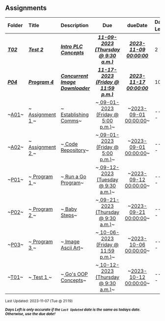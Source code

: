 ## Assignments

| Folder | Title | Description | Due | dueDate | Days Left<sup>*</sup> |
|:------|:------|:------|:-----:|:-----:|-----|
| ***<a href="https://github.com/rugbyprof/4143-PLC/tree/master/Assignments/T02">T02</a>*** | ***<a href="https://github.com/rugbyprof/4143-PLC/tree/master/Assignments/T02"> Test 2 </a>*** | ***<a href="https://github.com/rugbyprof/4143-PLC/tree/master/Assignments/T02"> Intro PLC Concepts</a>*** | ***<a href="https://github.com/rugbyprof/4143-PLC/tree/master/Assignments/T02"> 11-09-2023 (Thursday @ 9:30 a.m.)</a>*** | ***<a href="https://github.com/rugbyprof/4143-PLC/tree/master/Assignments/T02">2023-11-09 00:00:00</a>*** | 2 |
| ***<a href="https://github.com/rugbyprof/4143-PLC/tree/master/Assignments/P04">P04</a>*** | ***<a href="https://github.com/rugbyprof/4143-PLC/tree/master/Assignments/P04"> Program 4 </a>*** | ***<a href="https://github.com/rugbyprof/4143-PLC/tree/master/Assignments/P04"> Concurrent Image Downloader</a>*** | ***<a href="https://github.com/rugbyprof/4143-PLC/tree/master/Assignments/P04"> 11-17-2023 (Friday @ 11:59 p.m.)</a>*** | ***<a href="https://github.com/rugbyprof/4143-PLC/tree/master/Assignments/P04">2023-11-17 00:00:00</a>*** | 10 |
| ~<a href="https://github.com/rugbyprof/4143-PLC/tree/master/Assignments/A01">A01</a>~ | ~<a href="https://github.com/rugbyprof/4143-PLC/tree/master/Assignments/A01"> Assignment 1 </a>~ | ~<a href="https://github.com/rugbyprof/4143-PLC/tree/master/Assignments/A01"> Establishing Comms</a>~ | ~<a href="https://github.com/rugbyprof/4143-PLC/tree/master/Assignments/A01"> 09-01-2023 (Friday @ 5:00 p.m.)</a>~ | ~<a href="https://github.com/rugbyprof/4143-PLC/tree/master/Assignments/A01">2023-09-01 00:00:00</a>~ | ---- |
| ~<a href="https://github.com/rugbyprof/4143-PLC/tree/master/Assignments/A02">A02</a>~ | ~<a href="https://github.com/rugbyprof/4143-PLC/tree/master/Assignments/A02"> Assignment 2 </a>~ | ~<a href="https://github.com/rugbyprof/4143-PLC/tree/master/Assignments/A02"> Code Repository</a>~ | ~<a href="https://github.com/rugbyprof/4143-PLC/tree/master/Assignments/A02"> 09-01-2023 (Friday @ 5:00 p.m.)</a>~ | ~<a href="https://github.com/rugbyprof/4143-PLC/tree/master/Assignments/A02">2023-09-01 00:00:00</a>~ | ---- |
| ~<a href="https://github.com/rugbyprof/4143-PLC/tree/master/Assignments/P01">P01</a>~ | ~<a href="https://github.com/rugbyprof/4143-PLC/tree/master/Assignments/P01"> Program 1 </a>~ | ~<a href="https://github.com/rugbyprof/4143-PLC/tree/master/Assignments/P01"> Run a Go Program</a>~ | ~<a href="https://github.com/rugbyprof/4143-PLC/tree/master/Assignments/P01"> 09-12-2023 (Tuesday @ 9:30 a.m.)</a>~ | ~<a href="https://github.com/rugbyprof/4143-PLC/tree/master/Assignments/P01">2023-09-12 00:00:00</a>~ | ---- |
| ~<a href="https://github.com/rugbyprof/4143-PLC/tree/master/Assignments/P02">P02</a>~ | ~<a href="https://github.com/rugbyprof/4143-PLC/tree/master/Assignments/P02"> Program 2 </a>~ | ~<a href="https://github.com/rugbyprof/4143-PLC/tree/master/Assignments/P02"> Baby Steps</a>~ | ~<a href="https://github.com/rugbyprof/4143-PLC/tree/master/Assignments/P02"> 09-21-2023 (Thursday @ 9:30 a.m.)</a>~ | ~<a href="https://github.com/rugbyprof/4143-PLC/tree/master/Assignments/P02">2023-09-21 00:00:00</a>~ | ---- |
| ~<a href="https://github.com/rugbyprof/4143-PLC/tree/master/Assignments/P03">P03</a>~ | ~<a href="https://github.com/rugbyprof/4143-PLC/tree/master/Assignments/P03"> Program 3 </a>~ | ~<a href="https://github.com/rugbyprof/4143-PLC/tree/master/Assignments/P03"> Image Ascii Art</a>~ | ~<a href="https://github.com/rugbyprof/4143-PLC/tree/master/Assignments/P03"> 10-06-2023 (Friday @ 11:59 p.m.)</a>~ | ~<a href="https://github.com/rugbyprof/4143-PLC/tree/master/Assignments/P03">2023-10-06 00:00:00</a>~ | ---- |
| ~<a href="https://github.com/rugbyprof/4143-PLC/tree/master/Assignments/T01">T01</a>~ | ~<a href="https://github.com/rugbyprof/4143-PLC/tree/master/Assignments/T01"> Test 1 </a>~ | ~<a href="https://github.com/rugbyprof/4143-PLC/tree/master/Assignments/T01"> Go's OOP Concepts</a>~ | ~<a href="https://github.com/rugbyprof/4143-PLC/tree/master/Assignments/T01"> 10-12-2023 (Thursday @ 9:30 a.m.)</a>~ | ~<a href="https://github.com/rugbyprof/4143-PLC/tree/master/Assignments/T01">2023-10-12 00:00:00</a>~ | ---- |

<sup>Last Updated: 2023-11-07 (Tue @ 21:19)</sup> 

<sup>***Days Left is only accurate if the `Last Updated` date is the same as todays date. Otherwise, use the due date!***</sup> 
